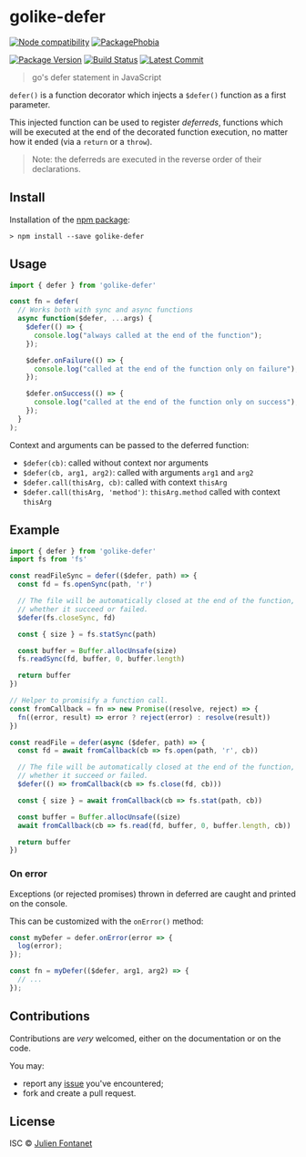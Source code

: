 # golike-defer

[![Node compatibility](https://badgen.net/npm/node/golike-defer)](https://npmjs.org/package/golike-defer) [![PackagePhobia](https://badgen.net/packagephobia/install/golike-defer)](https://packagephobia.now.sh/result?p=golike-defer)

[![Package Version](https://badgen.net/npm/v/golike-defer)](https://npmjs.org/package/golike-defer) [![Build Status](https://travis-ci.org/JsCommunity/golike-defer.png?branch=master)](https://travis-ci.org/JsCommunity/golike-defer) [![Latest Commit](https://badgen.net/github/last-commit/JsCommunity/golike-defer)](https://github.com/JsCommunity/golike-defer/commits/master)

> go's defer statement in JavaScript

`defer()` is a function decorator which injects a `$defer()` function
as a first parameter.

This injected function can be used to register _deferreds_, functions
which will be executed at the end of the decorated function execution,
no matter how it ended (via a `return` or a `throw`).

> Note: the deferreds are executed in the reverse order of their
> declarations.

## Install

Installation of the [npm package](https://npmjs.org/package/golike-defer):

```
> npm install --save golike-defer
```

## Usage

```js
import { defer } from 'golike-defer'

const fn = defer(
  // Works both with sync and async functions
  async function($defer, ...args) {
    $defer(() => {
      console.log("always called at the end of the function");
    });

    $defer.onFailure(() => {
      console.log("called at the end of the function only on failure");
    });

    $defer.onSuccess(() => {
      console.log("called at the end of the function only on success");
    });
  }
);
```

Context and arguments can be passed to the deferred function:

- `$defer(cb)`: called without context nor arguments
- `$defer(cb, arg1, arg2)`: called with arguments `arg1` and `arg2`
- `$defer.call(thisArg, cb)`: called with context `thisArg`
- `$defer.call(thisArg, 'method')`: `thisArg.method` called with context `thisArg`

## Example

```js
import { defer } from 'golike-defer'
import fs from 'fs'

const readFileSync = defer(($defer, path) => {
  const fd = fs.openSync(path, 'r')

  // The file will be automatically closed at the end of the function,
  // whether it succeed or failed.
  $defer(fs.closeSync, fd)

  const { size } = fs.statSync(path)

  const buffer = Buffer.allocUnsafe(size)
  fs.readSync(fd, buffer, 0, buffer.length)

  return buffer
})

// Helper to promisify a function call.
const fromCallback = fn => new Promise((resolve, reject) => {
  fn((error, result) => error ? reject(error) : resolve(result))
})

const readFile = defer(async ($defer, path) => {
  const fd = await fromCallback(cb => fs.open(path, 'r', cb))

  // The file will be automatically closed at the end of the function,
  // whether it succeed or failed.
  $defer(() => fromCallback(cb => fs.close(fd, cb)))

  const { size } = await fromCallback(cb => fs.stat(path, cb))

  const buffer = Buffer.allocUnsafe((size)
  await fromCallback(cb => fs.read(fd, buffer, 0, buffer.length, cb))

  return buffer
})
```

### On error

Exceptions (or rejected promises) thrown in deferred are caught and
printed on the console.

This can be customized with the `onError()` method:

```js
const myDefer = defer.onError(error => {
  log(error);
});

const fn = myDefer(($defer, arg1, arg2) => {
  // ...
});
```

## Contributions

Contributions are _very_ welcomed, either on the documentation or on
the code.

You may:

- report any [issue](https://github.com/JsCommunity/golike-defer/issues)
  you've encountered;
- fork and create a pull request.

## License

ISC © [Julien Fontanet](https://github.com/julien-f)
